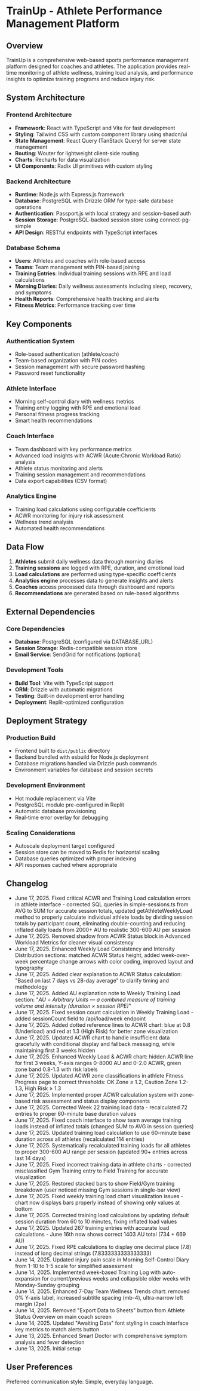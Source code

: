 # TrainUp - Athlete Performance Management Platform

## Overview

TrainUp is a comprehensive web-based sports performance management platform designed for coaches and athletes. The application provides real-time monitoring of athlete wellness, training load analysis, and performance insights to optimize training programs and reduce injury risk.

## System Architecture

### Frontend Architecture
- **Framework**: React with TypeScript and Vite for fast development
- **Styling**: Tailwind CSS with custom component library using shadcn/ui
- **State Management**: React Query (TanStack Query) for server state management
- **Routing**: Wouter for lightweight client-side routing
- **Charts**: Recharts for data visualization
- **UI Components**: Radix UI primitives with custom styling

### Backend Architecture
- **Runtime**: Node.js with Express.js framework
- **Database**: PostgreSQL with Drizzle ORM for type-safe database operations
- **Authentication**: Passport.js with local strategy and session-based auth
- **Session Storage**: PostgreSQL-backed session store using connect-pg-simple
- **API Design**: RESTful endpoints with TypeScript interfaces

### Database Schema
- **Users**: Athletes and coaches with role-based access
- **Teams**: Team management with PIN-based joining
- **Training Entries**: Individual training sessions with RPE and load calculations
- **Morning Diaries**: Daily wellness assessments including sleep, recovery, and symptoms
- **Health Reports**: Comprehensive health tracking and alerts
- **Fitness Metrics**: Performance tracking over time

## Key Components

### Authentication System
- Role-based authentication (athlete/coach)
- Team-based organization with PIN codes
- Session management with secure password hashing
- Password reset functionality

### Athlete Interface
- Morning self-control diary with wellness metrics
- Training entry logging with RPE and emotional load
- Personal fitness progress tracking
- Smart health recommendations

### Coach Interface
- Team dashboard with key performance metrics
- Advanced load insights with ACWR (Acute:Chronic Workload Ratio) analysis
- Athlete status monitoring and alerts
- Training session management and recommendations
- Data export capabilities (CSV format)

### Analytics Engine
- Training load calculations using configurable coefficients
- ACWR monitoring for injury risk assessment
- Wellness trend analysis
- Automated health recommendations

## Data Flow

1. **Athletes** submit daily wellness data through morning diaries
2. **Training sessions** are logged with RPE, duration, and emotional load
3. **Load calculations** are performed using type-specific coefficients
4. **Analytics engine** processes data to generate insights and alerts
5. **Coaches** access processed data through dashboard and reports
6. **Recommendations** are generated based on rule-based algorithms

## External Dependencies

### Core Dependencies
- **Database**: PostgreSQL (configured via DATABASE_URL)
- **Session Storage**: Redis-compatible session store
- **Email Service**: SendGrid for notifications (optional)

### Development Tools
- **Build Tool**: Vite with TypeScript support
- **ORM**: Drizzle with automatic migrations
- **Testing**: Built-in development error handling
- **Deployment**: Replit-optimized configuration

## Deployment Strategy

### Production Build
- Frontend built to `dist/public` directory
- Backend bundled with esbuild for Node.js deployment
- Database migrations handled via Drizzle push commands
- Environment variables for database and session secrets

### Development Environment
- Hot module replacement via Vite
- PostgreSQL module pre-configured in Replit
- Automatic database provisioning
- Real-time error overlay for debugging

### Scaling Considerations
- Autoscale deployment target configured
- Session store can be moved to Redis for horizontal scaling
- Database queries optimized with proper indexing
- API responses cached where appropriate

## Changelog

- June 17, 2025. Fixed critical ACWR and Training Load calculation errors in athlete interface - corrected SQL queries in simple-sessions.ts from AVG to SUM for accurate session totals, updated getAthleteWeeklyLoad method to properly calculate individual athlete loads by dividing session totals by participant count, eliminating double-counting and reducing inflated daily loads from 2000+ AU to realistic 300-600 AU per session
- June 17, 2025. Removed shadow from ACWR Status block in Advanced Workload Metrics for cleaner visual consistency
- June 17, 2025. Enhanced Weekly Load Consistency and Intensity Distribution sections: matched ACWR Status height, added week-over-week percentage change arrows with color coding, improved layout and typography
- June 17, 2025. Added clear explanation to ACWR Status calculation: "Based on last 7 days vs 28-day average" to clarify timing and methodology
- June 17, 2025. Added AU explanation note to Weekly Training Load section: "*AU = Arbitrary Units — a combined measure of training volume and intensity (duration × session RPE)*"
- June 17, 2025. Fixed session count calculation in Weekly Training Load - added sessionCount field to /api/load/week endpoint
- June 17, 2025. Added dotted reference lines to ACWR chart: blue at 0.8 (Underload) and red at 1.3 (High Risk) for better zone visualization
- June 17, 2025. Updated ACWR chart to handle insufficient data gracefully with conditional display and fallback messaging, while maintaining first 3 weeks hidden
- June 17, 2025. Enhanced Weekly Load & ACWR chart: hidden ACWR line for first 3 weeks, Y-axis ranges 0-8000 AU and 0-2.0 ACWR, green zone band 0.8-1.3 with risk labels
- June 17, 2025. Updated ACWR zone classifications in athlete Fitness Progress page to correct thresholds: OK Zone ≤ 1.2, Caution Zone 1.2-1.3, High Risk ≥ 1.3
- June 17, 2025. Implemented proper ACWR calculation system with zone-based risk assessment and status display components
- June 17, 2025. Corrected Week 22 training load data - recalculated 72 entries to proper 60-minute base duration values
- June 17, 2025. Fixed coach interface to show team average training loads instead of inflated totals (changed SUM to AVG in session queries)
- June 17, 2025. Updated training load calculation to use 60-minute base duration across all athletes (recalculated 114 entries)
- June 17, 2025. Systematically recalculated training loads for all athletes to proper 300-600 AU range per session (updated 90+ entries across last 14 days)
- June 17, 2025. Fixed incorrect training data in athlete charts - corrected misclassified Gym Training entry to Field Training for accurate visualization
- June 17, 2025. Restored stacked bars to show Field/Gym training breakdown (user noticed missing Gym sessions in single-bar view)
- June 17, 2025. Fixed weekly training load chart visualization issues - chart now displays bars properly instead of showing only values at bottom
- June 17, 2025. Corrected training load calculations by updating default session duration from 60 to 10 minutes, fixing inflated load values
- June 17, 2025. Updated 267 training entries with accurate load calculations - June 16th now shows correct 1403 AU total (734 + 669 AU)
- June 17, 2025. Fixed RPE calculations to display one decimal place (7.8) instead of long decimal strings (7.8333333333333333)
- June 14, 2025. Updated injury pain scale in Morning Self-Control Diary from 1-10 to 1-5 scale for simplified assessment
- June 14, 2025. Implemented week-based Training Log with auto-expansion for current/previous weeks and collapsible older weeks with Monday-Sunday grouping
- June 14, 2025. Enhanced 7-Day Team Wellness Trends chart: removed 0% Y-axis label, increased subtitle spacing (mb-4), ultra-narrow left margin (2px)
- June 14, 2025. Removed "Export Data to Sheets" button from Athlete Status Overview on main coach screen
- June 14, 2025. Updated "Awaiting Data" font styling in coach interface key metrics to match alerts button
- June 13, 2025. Enhanced Smart Doctor with comprehensive symptom analysis and fever detection
- June 13, 2025. Initial setup

## User Preferences

Preferred communication style: Simple, everyday language.